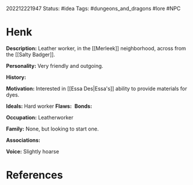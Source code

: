 202212221947
Status: #idea
Tags: #dungeons_and_dragons #lore #NPC 

# Henk
**Description:** Leather worker, in the [[Merleek]] neighborhood, across from the [[Salty Badger]].

**Personality:** Very friendly and outgoing.

**History:** 

**Motivation:** Interested in [[Essa Des|Essa's]] ability to provide materials for dyes.

**Ideals:** Hard worker
**Flaws:** 
**Bonds:** 

**Occupation:** Leatherworker 

**Family:** None, but looking to start one.

**Associations:** 

**Voice:** Slightly hoarse



# References